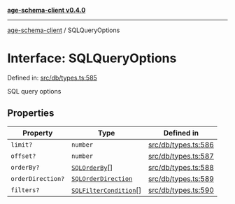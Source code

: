 [**age-schema-client v0.4.0**](../index.md)

***

[age-schema-client](../index.md) / SQLQueryOptions

# Interface: SQLQueryOptions

Defined in: [src/db/types.ts:585](https://github.com/standardbeagle/ageSchemaClient/blob/main/src/db/types.ts#L585)

SQL query options

## Properties

| Property | Type | Defined in |
| ------ | ------ | ------ |
| <a id="limit"></a> `limit?` | `number` | [src/db/types.ts:586](https://github.com/standardbeagle/ageSchemaClient/blob/main/src/db/types.ts#L586) |
| <a id="offset"></a> `offset?` | `number` | [src/db/types.ts:587](https://github.com/standardbeagle/ageSchemaClient/blob/main/src/db/types.ts#L587) |
| <a id="orderby"></a> `orderBy?` | [`SQLOrderBy`](SQLOrderBy.md)[] | [src/db/types.ts:588](https://github.com/standardbeagle/ageSchemaClient/blob/main/src/db/types.ts#L588) |
| <a id="orderdirection"></a> `orderDirection?` | [`SQLOrderDirection`](../enumerations/SQLOrderDirection.md) | [src/db/types.ts:589](https://github.com/standardbeagle/ageSchemaClient/blob/main/src/db/types.ts#L589) |
| <a id="filters"></a> `filters?` | [`SQLFilterCondition`](SQLFilterCondition.md)[] | [src/db/types.ts:590](https://github.com/standardbeagle/ageSchemaClient/blob/main/src/db/types.ts#L590) |
